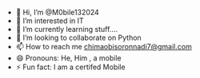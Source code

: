 - 👋 Hi, I’m @M0bile132024
- 👀 I’m interested in IT
- 🌱 I’m currently learning stuff....
- 💞️ I’m looking to collaborate on Python
- 📫 How to reach me chimaobisoronnadi7@gmail.com
- 😄 Pronouns: He, Him , a mobile
- ⚡ Fun fact: I am a certifed Mobile

<!---
M0bile132024/M0bile132024 is a ✨ special ✨ repository because its `README.md` (this file) appears on your GitHub profile.
You can click the Preview link to take a look at your changes.
--->
